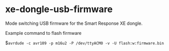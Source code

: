 # xe-dongle-usb-firmware
Mode switching USB firmware for the Smart Response XE dongle.


Example command to flash firmware

$`avrdude -c avr109 -p m16u2 -P /dev/ttyACM0 -v -U flash:w:firmware.bin`
